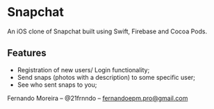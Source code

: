 # Snapchat

An iOS clone of Snapchat built using Swift, Firebase and Cocoa Pods.

## Features

- Registration of new users/ Login functionality;
- Send snaps (photos with a description) to some specific user;
- See who sent snaps to you;

Fernando Moreira – @21frnndo – fernandoepm.pro@gmail.com
